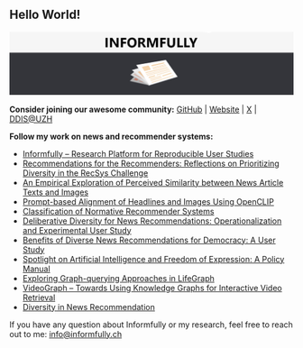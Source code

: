 ## Hello World!

![Informfully](https://raw.githubusercontent.com/Informfully/Documentation/main/docs/source/img/logo_banner.png)

**Consider joining our awesome community:** [GitHub](https://github.com/Informfully) | [Website](https://informfully.ch/) | [X](https://x.com/informfully) | [DDIS@UZH](https://www.ifi.uzh.ch/en/ddis/people/heitz.html) <!-- | [Website](https://lucienheitz.github.io/) -->

**Follow my work on news and recommender systems:**

* [Informfully – Research Platform for Reproducible User Studies](https://www.researchgate.net/publication/383261885_Informfully_-_Research_Platform_for_Reproducible_User_Studies)
* [Recommendations for the Recommenders: Reflections on Prioritizing Diversity in the RecSys Challenge](https://www.researchgate.net/publication/383261868_Recommendations_for_the_Recommenders_Reflections_on_Prioritizing_Diversity_in_the_RecSys_Challenge)
* [An Empirical Exploration of Perceived Similarity between News Article Texts and Images](https://ceur-ws.org/Vol-3658/paper8.pdf)
* [Prompt-based Alignment of Headlines and Images Using OpenCLIP](https://ceur-ws.org/Vol-3658/paper7.pdf)
* [Classification of Normative Recommender Systems](https://ceur-ws.org/Vol-3639/short3.pdf)
* [Deliberative Diversity for News Recommendations: Operationalization and Experimental User Study](https://dl.acm.org/doi/abs/10.1145/3604915.3608834)
* [Benefits of Diverse News Recommendations for Democracy: A User Study](https://www.tandfonline.com/doi/full/10.1080/21670811.2021.2021804)
* [Spotlight on Artificial Intelligence and Freedom of Expression: A Policy Manual](https://papers.ssrn.com/sol3/papers.cfm?abstract_id=4060166)
* [Exploring Graph-querying Approaches in LifeGraph](https://dl.acm.org/doi/abs/10.1145/3463948.3469068)
* [VideoGraph – Towards Using Knowledge Graphs for Interactive Video Retrieval](https://link.springer.com/chapter/10.1007/978-3-030-67835-7_38)
* [Diversity in News Recommendation](https://drops.dagstuhl.de/entities/document/10.4230/DagMan.9.1.43)

If you have any question about Informfully or my research, feel free to reach out to me: info@informfully.ch
